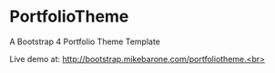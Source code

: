 # PortfolioTheme
A Bootstrap 4 Portfolio Theme Template

Live demo at: http://bootstrap.mikebarone.com/portfoliotheme.<br>
